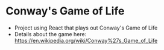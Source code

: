 # Conway's Game of Life

- Project using React that plays out Conway's Game of Life
- Details about the game here: https://en.wikipedia.org/wiki/Conway%27s_Game_of_Life

